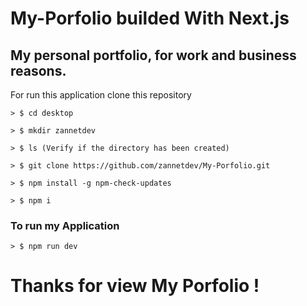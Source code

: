 # My-Porfolio builded With Next.js
## My personal portfolio, for work and business reasons.

For run this application clone this repository

    > $ cd desktop
    
    > $ mkdir zannetdev

    > $ ls (Verify if the directory has been created)

    > $ git clone https://github.com/zannetdev/My-Porfolio.git

    > $ npm install -g npm-check-updates
    
    > $ npm i

### To run my Application

    > $ npm run dev

# Thanks for view My Porfolio !  


